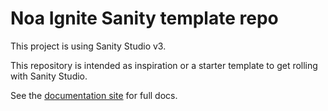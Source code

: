 # Noa Ignite Sanity template repo

This project is using Sanity Studio v3.

This repository is intended as inspiration or a starter template to get rolling with Sanity Studio.

See the [documentation site](https://template-docs.vercel.app) for full docs.
